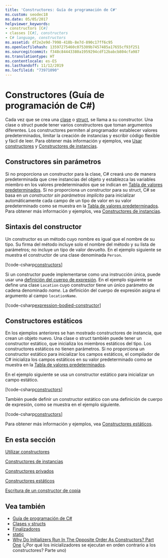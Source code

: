 ```yaml
---
title: 'Constructores: Guía de programación de C#'
ms.custom: seodec18
ms.date: 05/05/2017
helpviewer_keywords:
- constructors [C#]
- classes [C#], constructors
- C# language, constructors
ms.assetid: df2e2e9d-7998-418b-8e7d-890c17ff6c95
ms.openlocfilehash: 13597275460c075309b7457485a17655cf93f251
ms.sourcegitcommit: f348c84443380a1959294cdf12babcb804cfa987
ms.translationtype: HT
ms.contentlocale: es-ES
ms.lasthandoff: 11/12/2019
ms.locfileid: "73971090"
---
```

# <a name="constructors-c-programming-guide"></a>Constructores (Guía de programación de C#)

Cada vez que se crea una [clase](../../language-reference/keywords/class.md) o [struct](../../language-reference/keywords/struct.md), se llama a su constructor. Una clase o struct puede tener varios constructores que toman argumentos diferentes. Los constructores permiten al programador establecer valores predeterminados, limitar la creación de instancias y escribir código flexible y fácil de leer. Para obtener más información y ejemplos, vea [Usar constructores](./using-constructors.md) y [Constructores de instancias](./instance-constructors.md).  

## <a name="parameterless-constructors"></a>Constructores sin parámetros
  
Si no proporciona un constructor para la clase, C# creará uno de manera predeterminada que cree instancias del objeto y establezca las variables miembro en los valores predeterminados que se indican en [Tabla de valores predeterminados](../../language-reference/keywords/default-values-table.md). Si no proporciona un constructor para su struct, C# se basa en un *constructor sin parámetros implícito* para inicializar automáticamente cada campo de un tipo de valor en su valor predeterminado como se muestra en la [Tabla de valores predeterminados](../../language-reference/keywords/default-values-table.md). Para obtener más información y ejemplos, vea [Constructores de instancias](./instance-constructors.md).  

## <a name="constructor-syntax"></a>Sintaxis del constructor

Un constructor es un método cuyo nombre es igual que el nombre de su tipo. Su firma del método incluye solo el nombre del método y su lista de parámetros; no incluye un tipo de valor devuelto. En el ejemplo siguiente se muestra el constructor de una clase denominada `Person`.

[!code-csharp[constructors](../../../../samples/snippets/csharp/programming-guide/classes-and-structs/constructors1.cs#1)]  

Si un constructor puede implementarse como una instrucción única, puede usar una [definición del cuerpo de expresión](../statements-expressions-operators/expression-bodied-members.md). En el ejemplo siguiente se define una clase `Location` cuyo constructor tiene un único parámetro de cadena denominado *name*. La definición del cuerpo de expresión asigna el argumento al campo `locationName`.

[!code-csharp[expression-bodied-constructor](../../../../samples/snippets/csharp/programming-guide/classes-and-structs/expr-bodied-ctor.cs#1)]  

## <a name="static-constructors"></a>Constructores estáticos

En los ejemplos anteriores se han mostrado constructores de instancia, que crean un objeto nuevo. Una clase o struct también puede tener un constructor estático, que inicializa los miembros estáticos del tipo.  Los constructores estáticos no tienen parámetros. Si no proporciona un constructor estático para inicializar los campos estáticos, el compilador de C# inicializa los campos estáticos en su valor predeterminado como se muestra en la [Tabla de valores predeterminados](../../language-reference/keywords/default-values-table.md).

En el ejemplo siguiente se usa un constructor estático para inicializar un campo estático.

[!code-csharp[constructors](../../../../samples/snippets/csharp/programming-guide/classes-and-structs/constructors1.cs#2)]  

También puede definir un constructor estático con una definición de cuerpo de expresión, como se muestra en el ejemplo siguiente. 

[!code-csharp[constructors](../../../../samples/snippets/csharp/programming-guide/classes-and-structs/constructors1.cs#3)]  

Para obtener más información y ejemplos, vea [Constructores estáticos](./static-constructors.md).  
  
## <a name="in-this-section"></a>En esta sección  
 [Utilizar constructores](./using-constructors.md)  
  
 [Constructores de instancias](./instance-constructors.md)  
  
 [Constructores privados](./private-constructors.md)  
  
 [Constructores estáticos](./static-constructors.md)  
  
 [Escritura de un constructor de copia](./how-to-write-a-copy-constructor.md)  
  
## <a name="see-also"></a>Vea también

- [Guía de programación de C#](../index.md)
- [Clases y structs](./index.md)
- [Finalizadores](./destructors.md)
- [static](../../language-reference/keywords/static.md)
- [Why Do Initializers Run In The Opposite Order As Constructors? Part One](https://blogs.msdn.microsoft.com/ericlippert/2008/02/15/why-do-initializers-run-in-the-opposite-order-as-constructors-part-one) (¿Por qué los inicializadores se ejecutan en orden contrario a los constructores? Parte uno)
